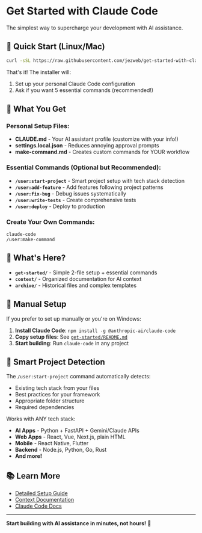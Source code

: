 # Get Started with Claude Code

The simplest way to supercharge your development with AI assistance.

## 🚀 Quick Start (Linux/Mac)

```bash
curl -sSL https://raw.githubusercontent.com/jezweb/get-started-with-claude-code/main/install.sh | bash
```

That's it! The installer will:
1. Set up your personal Claude Code configuration
2. Ask if you want 5 essential commands (recommended!)

## 🎯 What You Get

### Personal Setup Files:
- **CLAUDE.md** - Your AI assistant profile (customize with your info!)
- **settings.local.json** - Reduces annoying approval prompts
- **make-command.md** - Creates custom commands for YOUR workflow

### Essential Commands (Optional but Recommended):
- **`/user:start-project`** - Smart project setup with tech stack detection
- **`/user:add-feature`** - Add features following project patterns
- **`/user:fix-bug`** - Debug issues systematically
- **`/user:write-tests`** - Create comprehensive tests
- **`/user:deploy`** - Deploy to production

### Create Your Own Commands:
```
claude-code
/user:make-command
```

## 📁 What's Here?

- **`get-started/`** - Simple 2-file setup + essential commands
- **`context/`** - Organized documentation for AI context
- **`archive/`** - Historical files and complex templates

## 🎯 Manual Setup

If you prefer to set up manually or you're on Windows:

1. **Install Claude Code**: `npm install -g @anthropic-ai/claude-code`
2. **Copy setup files**: See [`get-started/README.md`](get-started/README.md)
3. **Start building**: Run `claude-code` in any project

## 🚀 Smart Project Detection

The `/user:start-project` command automatically detects:
- Existing tech stack from your files
- Best practices for your framework
- Appropriate folder structure
- Required dependencies

Works with ANY tech stack:
- **AI Apps** - Python + FastAPI + Gemini/Claude APIs
- **Web Apps** - React, Vue, Next.js, plain HTML
- **Mobile** - React Native, Flutter
- **Backend** - Node.js, Python, Go, Rust
- **And more!**

## 📚 Learn More

- [Detailed Setup Guide](get-started/README.md)
- [Context Documentation](context/README.md)
- [Claude Code Docs](https://docs.anthropic.com/claude-code)

---

**Start building with AI assistance in minutes, not hours!** 🎉